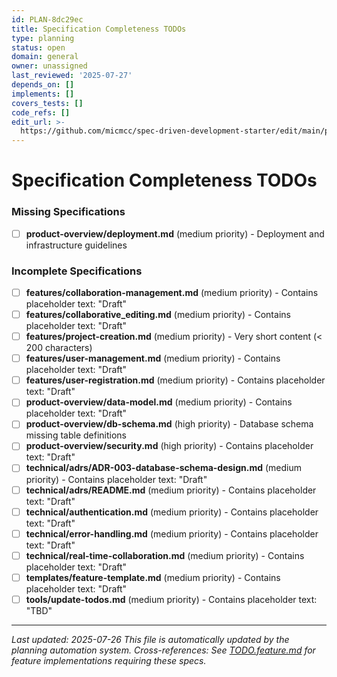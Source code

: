```yaml
---
id: PLAN-8dc29ec
title: Specification Completeness TODOs
type: planning
status: open
domain: general
owner: unassigned
last_reviewed: '2025-07-27'
depends_on: []
implements: []
covers_tests: []
code_refs: []
edit_url: >-
  https://github.com/micmcc/spec-driven-development-starter/edit/main/planning/TODO.specs.md
---
```

# Specification Completeness TODOs


### Missing Specifications
- [ ] **product-overview/deployment.md** (medium priority) - Deployment and infrastructure guidelines
### Incomplete Specifications
- [ ] **features/collaboration-management.md** (medium priority) - Contains placeholder text: "Draft"
- [ ] **features/collaborative_editing.md** (medium priority) - Contains placeholder text: "Draft"
- [ ] **features/project-creation.md** (medium priority) - Very short content (< 200 characters)
- [ ] **features/user-management.md** (medium priority) - Contains placeholder text: "Draft"
- [ ] **features/user-registration.md** (medium priority) - Contains placeholder text: "Draft"
- [ ] **product-overview/data-model.md** (medium priority) - Contains placeholder text: "Draft"
- [ ] **product-overview/db-schema.md** (high priority) - Database schema missing table definitions
- [ ] **product-overview/security.md** (high priority) - Contains placeholder text: "Draft"
- [ ] **technical/adrs/ADR-003-database-schema-design.md** (medium priority) - Contains placeholder text: "Draft"
- [ ] **technical/adrs/README.md** (medium priority) - Contains placeholder text: "Draft"
- [ ] **technical/authentication.md** (medium priority) - Contains placeholder text: "Draft"
- [ ] **technical/error-handling.md** (medium priority) - Contains placeholder text: "Draft"
- [ ] **technical/real-time-collaboration.md** (medium priority) - Contains placeholder text: "Draft"
- [ ] **templates/feature-template.md** (medium priority) - Contains placeholder text: "Draft"
- [ ] **tools/update-todos.md** (medium priority) - Contains placeholder text: "TBD"

---
*Last updated: 2025-07-26*
*This file is automatically updated by the planning automation system.*
*Cross-references: See [TODO.feature.md](TODO.feature.md) for feature implementations requiring these specs.*
